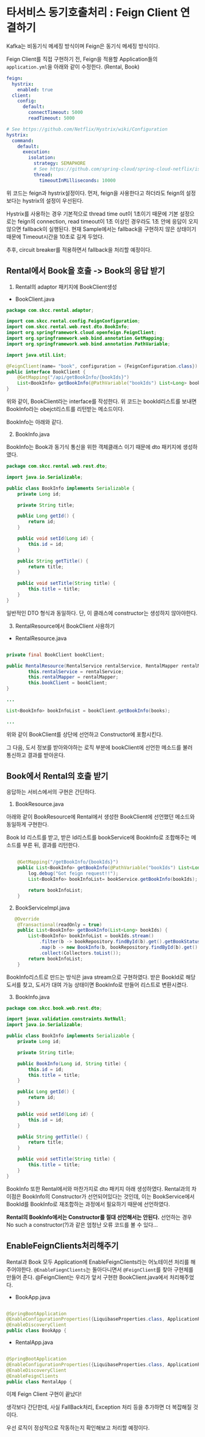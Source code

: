 # 타서비스 동기호출처리 : Feign Client 연결하기

Kafka는 비동기식 메세징 방식이며 Feign은 동기식 메세징 방식이다.

Feign Client를 직접 구현하기 전, Feign을 적용할 Application들의 `application.yml`을 아래와 같이 수정한다. (Rental, Book)

```yaml
feign:
  hystrix:
    enabled: true
  client:
    config:
      default:
        connectTimeout: 5000
        readTimeout: 5000

# See https://github.com/Netflix/Hystrix/wiki/Configuration
hystrix:
  command:
    default:
      execution:
        isolation:
          strategy: SEMAPHORE
          # See https://github.com/spring-cloud/spring-cloud-netflix/issues/1330
          thread:
            timeoutInMilliseconds: 10000
```

위 코드는 feign과 hystrix설정이다.
먼저, feign을 사용한다고 하더라도 feign의 설정보다는 hystrix의 설정이 우선된다.

Hystrix를 사용하는 경우 기본적으로 thread time out이 1초이기 때문에 기본 설정으로는 feign의 connection, read timeout이 1초 이상인 경우라도 1초 안에 응답이 오지 않으면 fallback이 실행된다.
현재 Sample에서는 fallback을 구현하지 않은 상태이기 때문에 Timeout시간을 10초로 길게 두었다. 

추후, circuit breaker를 적용하면서 fallback을 처리할 예정이다.

## Rental에서 Book을 호출 -> Book의 응답 받기

1. Rental의 adaptor 패키지에 BookClient생성

- BookClient.java

```java
package com.skcc.rental.adaptor;

import com.skcc.rental.config.FeignConfiguration;
import com.skcc.rental.web.rest.dto.BookInfo;
import org.springframework.cloud.openfeign.FeignClient;
import org.springframework.web.bind.annotation.GetMapping;
import org.springframework.web.bind.annotation.PathVariable;

import java.util.List;

@FeignClient(name= "book", configuration = {FeignConfiguration.class})
public interface BookClient {
    @GetMapping("/api/getBookInfo/{bookIds}")
    List<BookInfo> getBookInfo(@PathVariable("bookIds") List<Long> bookIds);
}
```

위와 같이, BookClient라는 interface를 작성한다. 위 코드는 bookId리스트를 보내면 BookInfo라는 obejct리스트를 리턴받는 메소드이다.

BookInfo는 아래와 같다.

2. BookInfo.java

BookInfo는 Book과 동기식 통신을 위한 객체클래스 이기 때문에 dto 패키지에 생성하였다.

```java
package com.skcc.rental.web.rest.dto;

import java.io.Serializable;

public class BookInfo implements Serializable {
    private Long id;

    private String title;

    public Long getId() {
        return id;
    }

    public void setId(Long id) {
        this.id = id;
    }

    public String getTitle() {
        return title;
    }

    public void setTitle(String title) {
        this.title = title;
    }
}
```

일반적인 DTO 형식과 동일하다. 단, 이 클래스에 constructor는 생성하지 않아야한다. 


3. RentalResource에서 BookClient 사용하기

- RentalResource.java

```java

private final BookClient bookClient;

public RentalResource(RentalService rentalService, RentalMapper rentalMapper, BookClient bookClient) {
        this.rentalService = rentalService;
        this.rentalMapper = rentalMapper;
        this.bookClient = bookClient;
}

...

List<BookInfo> bookInfoList = bookClient.getBookInfo(books);

...

```

위와 같이 BookClient를 상단에 선언하고 Constructor에 포함시킨다.

그 다음, 도서 정보를 받아와야하는 로직 부분에 bookClient에 선언한 메소드를 불러 통신하고 결과를 받아온다.


## Book에서 Rental의 호출 받기

응답하는 서비스에서의 구현은 간단하다.

1. BookResource.java
   
아래와 같이 BookResource에 Rental에서 생성한 BookClient에 선언했던 메소드와 동일하게 구현한다.

Book Id 리스트를 받고, 받은 Id리스트를 bookService에 BookInfo로 조합해주는 메소드를 부른 뒤, 결과를 리턴한다.

```java

    @GetMapping("/getBookInfo/{bookIds}")
    public List<BookInfo> getBookInfo(@PathVariable("bookIds") List<Long> bookIds){
        log.debug("Got feign request!!");
        List<BookInfo> bookInfoList= bookService.getBookInfo(bookIds);

        return bookInfoList;
    }
```

2. BookServiceImpl.java

```java
   @Override
    @Transactional(readOnly = true)
    public List<BookInfo> getBookInfo(List<Long> bookIds) {
        List<BookInfo> bookInfoList = bookIds.stream()
            .filter(b -> bookRepository.findById(b).get().getBookStatus().equals(BookStatus.AVAILABLE)) //불가능상태인 book에 대해 rental에 알람 또는 예외처리 필요
            .map(b -> new BookInfo(b, bookRepository.findById(b).get().getTitle()))
            .collect(Collectors.toList());
        return bookInfoList;
    }
```

BookInfo리스트로 만드는 방식은 java stream으로 구현하였다. 받은 BookId로 해당 도서를 찾고, 도서가 대여 가능 상태이면 BookInfo로 만들어 리스트로 변환시켰다.

3. BookInfo.java

```java  
package com.skcc.book.web.rest.dto;

import javax.validation.constraints.NotNull;
import java.io.Serializable;

public class BookInfo implements Serializable {
    private Long id;

    private String title;

    public BookInfo(Long id, String title) {
        this.id = id;
        this.title = title;
    }

    public Long getId() {
        return id;
    }

    public void setId(Long id) {
        this.id = id;
    }

    public String getTitle() {
        return title;
    }

    public void setTitle(String title) {
        this.title = title;
    }
}
```

BookInfo 또한 Rental에서와 마찬가지로 dto 패키지 아래 생성하였다. Rental과의 차이점은 BookInfo의 Constructor가 선언되어있다는 것인데, 이는 BookService에서 BookId를 BookInfo로 재조합하는 과정에서 필요하기 때문에 선언하였다.

**Rental의 BookInfo에서는 Constructor를 절대 선언해서는 안된다.** 선언하는 경우 No such a constructor(?)과 같은 엄청난 오류 코드를 볼 수 있다...

## EnableFeignClients처리해주기

Rental과 Book 모두 Application에 EnableFeignClients라는 어노테이션 처리를 해주어야한다.
`@EnableFiegnClients`는 돌아다니면서 `@FeignClient`를 찾아 구현체를 만들어 준다. @FeignClient는 우리가 앞서 구현한 BookClient.java에서 처리해주었다.

- BookApp.java

```java

@SpringBootApplication
@EnableConfigurationProperties({LiquibaseProperties.class, ApplicationProperties.class})
@EnableDiscoveryClient
public class BookApp {

```

- RentalApp.java

```java

@SpringBootApplication
@EnableConfigurationProperties({LiquibaseProperties.class, ApplicationProperties.class})
@EnableDiscoveryClient
@EnableFeignClients
public class RentalApp {
```

이제 Feign Client 구현이 끝났다!

생각보다 간단한데, 사실 FallBack처리, Exception 처리 등을 추가하면 더 복잡해질 것이다.

우선 로직이 정상적으로 작동하는지 확인해보고 처리할 예정이다.

